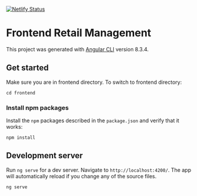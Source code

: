 [![Netlify Status](https://api.netlify.com/api/v1/badges/ec1fe10c-f589-468d-b10a-f46182314cf9/deploy-status)](https://app.netlify.com/sites/pos-5cube/deploys)

# Frontend Retail Management

This project was generated with [Angular CLI](https://github.com/angular/angular-cli) version 8.3.4.

## Get started
Make sure you are in frontend directory. To switch to frontend directory:

```shell
cd frontend
```

### Install npm packages

Install the `npm` packages described in the `package.json` and verify that it works:

```shell
npm install
```

## Development server

Run `ng serve` for a dev server. Navigate to `http://localhost:4200/`. The app will automatically reload if you change any of the source files.

```shell
ng serve
```
